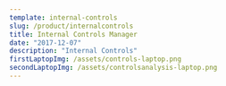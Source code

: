 ```yaml
---
template: internal-controls
slug: /product/internalcontrols
title: Internal Controls Manager
date: "2017-12-07"
description: "Internal Controls"
firstLaptopImg: /assets/controls-laptop.png
secondLaptopImg: /assets/controlsanalysis-laptop.png
---
```

